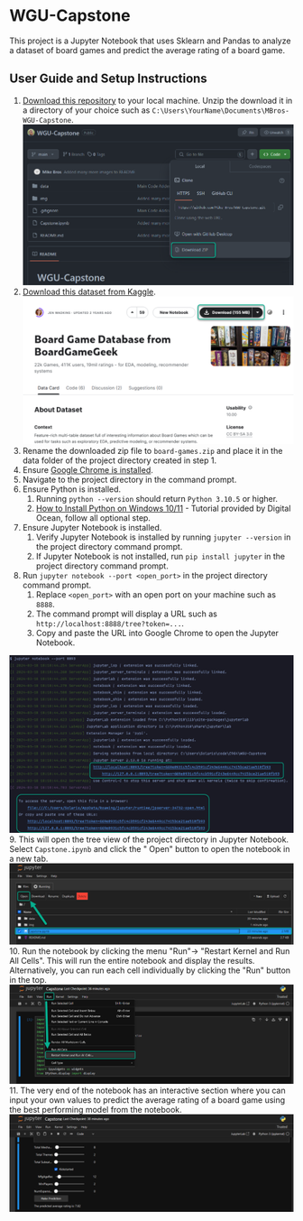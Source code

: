 # WGU-Capstone

This project is a Jupyter Notebook that uses Sklearn and Pandas to analyze a dataset of board games and predict the average rating of a board game.

## User Guide and Setup Instructions

1. [Download this repository](https://github.com/Mike-Bros/WGU-Capstone) to your local machine. Unzip the download it in a directory of your choice such as `C:\Users\YourName\Documents\MBros-WGU-Capstone`.
![Download Repo Image](https://raw.githubusercontent.com/Mike-Bros/WGU-Capstone/main/img/download-repo.png)
2. [Download this dataset from Kaggle](https://www.kaggle.com/datasets/threnjen/board-games-database-from-boardgamegeek/data?select=games.csv).
![Download Kaggle Dataset Image](https://raw.githubusercontent.com/Mike-Bros/WGU-Capstone/main/img/download-kaggle.png)
3. Rename the downloaded zip file to `board-games.zip` and place it in the data folder of the project directory created in step 1.
4. Ensure [Google Chrome is installed](https://support.google.com/chrome/answer/95346?hl=en&co=GENIE.Platform%3DDesktop#zippy=%2Cwindows).
5. Navigate to the project directory in the command prompt.
6. Ensure Python is installed.
    1. Running `python --version` should return `Python 3.10.5` or higher.
    2. [How to Install Python on Windows 10/11](https://www.digitalocean.com/community/tutorials/install-python-windows-10) -
       Tutorial provided by Digital Ocean, follow all optional step.
7. Ensure Jupyter Notebook is installed.
    1. Verify Jupyter Notebook is installed by running `jupyter --version` in the project directory command prompt.
    2. If Jupyter Notebook is not installed, run `pip install jupyter` in the project directory command prompt.
8. Run `jupyter notebook --port <open_port>` in the project directory command prompt.
   1. Replace `<open_port>` with an open port on your machine such as `8888`.
   2. The command prompt will display a URL such as `http://localhost:8888/tree?token=...`.
   3. Copy and paste the URL into Google Chrome to open the Jupyter Notebook.
   
![Open Jupyter in Chrome Image](https://raw.githubusercontent.com/Mike-Bros/WGU-Capstone/main/img/open-jupyter-in-chrome.png)
9. This will open the tree view of the project directory in Jupyter Notebook. Select `Capstone.ipynb` and click the "
   Open" button to open the notebook in a new tab.
![Open Capstone Notebook in Chrome Image](https://raw.githubusercontent.com/Mike-Bros/WGU-Capstone/main/img/open-capstone-notebook.png)
10. Run the notebook by clicking the menu "Run"-> "Restart Kernel and Run All Cells". This will run the entire notebook
    and display the results. Alternatively, you can run each cell individually by clicking the "Run" button in the top.
![Restart and Run All Image](https://raw.githubusercontent.com/Mike-Bros/WGU-Capstone/main/img/restart-kernel-and-run.png)
11. The very end of the notebook has an interactive section where you can input your own values to predict the average
    rating of a board game using the best performing model from the notebook.
![Interactive Prediction Tool Image](https://raw.githubusercontent.com/Mike-Bros/WGU-Capstone/main/img/prediction-tool.png)